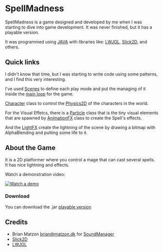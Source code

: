 # SpellMadness

SpellMadness is a game designed and developed by me when I was starting to dive into game development.
It was never finished, but it has a playable version.

It was programmed using [JAVA](https://www.java.com/) with libraries like: [LWJGL](https://www.lwjgl.org/), [Slick2D](http://slick.ninjacave.com/), and others.

## Quick links

I didn't know that time, but I was starting to write code using some patterns, and I find this very interesting.

I've used [Scenes](https://github.com/AndreMicheletti/SpellMadness_game/blob/master/engine/scene/SceneBase.java) to define each play mode and put the managing of it inside the [main loop](https://github.com/AndreMicheletti/SpellMadness_game/blob/master/engine/Engine.java#L118) for the game.

[Character](https://github.com/AndreMicheletti/SpellMadness_game/blob/master/engine/object/Character.java) class to control the [Physics2D](https://github.com/AndreMicheletti/SpellMadness_game/blob/master/engine/object/Character.java#L105) of the characters in the world.

For the Visual Effetcs, there is a [Particle](https://github.com/AndreMicheletti/SpellMadness_game/blob/master/engine/effects/Particle.java) class that is the tiny visual elements that are spawned by [AnimationFX](https://github.com/AndreMicheletti/SpellMadness_game/blob/master/engine/effects/AnimationFX.java) class to create the Spell's effects.

And the [LightFX](https://github.com/AndreMicheletti/SpellMadness_game/blob/master/engine/effects/LightFX.java) create the lightning of the scene by drawing a bitmap with AlphaBlending and putting some life to it.

## About the Game

It is a 2D platformer where you control a mage that can cast several spells. It has nice lightning and effects.

Watch a demonstration video:

[![Watch a demo](https://img.youtube.com/vi/QzRUxwdqFXE/0.jpg)](https://www.youtube.com/watch?v=QzRUxwdqFXE)

### Download

You can download the .jar [playable version](https://mega.nz/#!Q5Y33BYA!ce7ezLAvRj-F3pIYMFq0TbFoilzFbhkZ3NS8r3m8kkM)

## Credits

- Brian Matzon <brian@matzon.dk> for [SoundManager](https://github.com/AndreMicheletti/SpellMadness_game/blob/master/main/SoundManager.java)
- [Slick2D](http://slick.ninjacave.com/)
- [LWJGL](https://www.lwjgl.org/)
